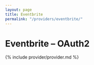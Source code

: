 ```yaml
---
layout: page
title: Eventbrite
permalink: "/providers/eventbrite/"
---
```

# Eventbrite – OAuth2

{% include provider/provider.md %}

